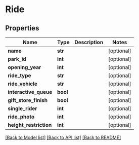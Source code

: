# Ride

## Properties
Name | Type | Description | Notes
------------ | ------------- | ------------- | -------------
**name** | **str** |  | [optional] 
**park_id** | **int** |  | [optional] 
**opening_year** | **int** |  | [optional] 
**ride_type** | **str** |  | [optional] 
**ride_vehicle** | **str** |  | [optional] 
**interactive_queue** | **bool** |  | [optional] 
**gift_store_finish** | **bool** |  | [optional] 
**single_rider** | **int** |  | [optional] 
**ride_photo** | **int** |  | [optional] 
**height_restriction** | **int** |  | [optional] 

[[Back to Model list]](../README.md#documentation-for-models) [[Back to API list]](../README.md#documentation-for-api-endpoints) [[Back to README]](../README.md)


